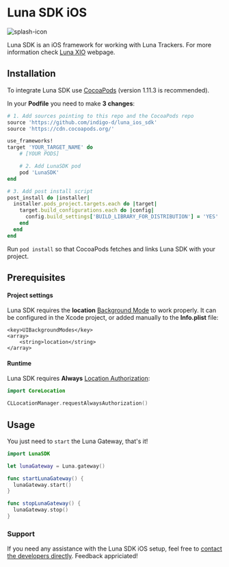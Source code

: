 # Luna SDK iOS
![splash-icon](https://user-images.githubusercontent.com/110383501/194293107-ecc432e4-8157-4769-a4bd-53eab51a52aa.png)

Luna SDK is an iOS framework for working with Luna Trackers. For more information check [Luna XIO](https://lunaxio.com) webpage.
​
## Installation

To integrate Luna SDK use [CocoaPods](https://cocoapods.org/) (version 1.11.3 is recommended).

In your **Podfile** you need to make **3 changes**:

```ruby
# 1. Add sources pointing to this repo and the CocoaPods repo
source 'https://github.com/indigo-d/luna_ios_sdk'
source 'https://cdn.cocoapods.org/'

use_frameworks!
target 'YOUR_TARGET_NAME' do
    # [YOUR PODS]

    # 2. Add LunaSDK pod
    pod 'LunaSDK'
end

# 3. Add post install script
post_install do |installer|
  installer.pods_project.targets.each do |target|
    target.build_configurations.each do |config|
      config.build_settings['BUILD_LIBRARY_FOR_DISTRIBUTION'] = 'YES'
    end
  end
end
```

Run ```pod install``` so that CocoaPods fetches and links Luna SDK with your project.

## Prerequisites

#### Project settings

Luna SDK requires the **location** [Background Mode](https://developer.apple.com/documentation/xcode/configuring-background-execution-modes) to work properly. It can be configured in the Xcode project, or added manually to the **Info.plist** file:
```
<key>UIBackgroundModes</key>
<array>
    <string>location</string>
</array>
```
#### Runtime

Luna SDK requires **Always** [Location Authorization](https://developer.apple.com/documentation/corelocation/requesting_authorization_to_use_location_services):
```swift
import CoreLocation

CLLocationManager.requestAlwaysAuthorization()
```

## Usage

You just need to `start` the Luna Gateway, that's it!

```swift
import LunaSDK

let lunaGateway = Luna.gateway()

func startLunaGateway() {
  lunaGateway.start()
}

func stopLunaGateway() {
  lunaGateway.stop()
}

```

### Support

If you need any assistance with the Luna SDK iOS setup, feel free to [contact the developers directly](mailto:mateusz@lunaxio.com). Feedback appriciated!
